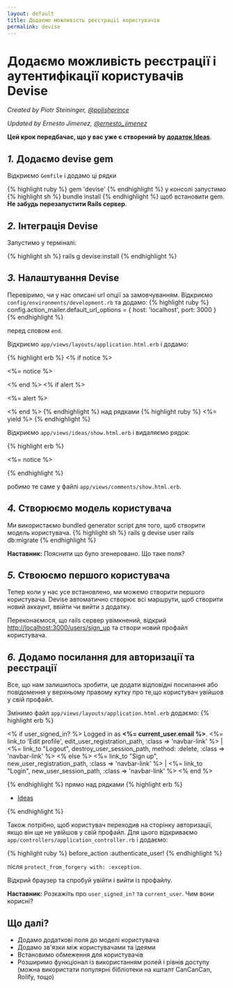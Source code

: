 ```yaml
---
layout: default
title: Додаємо можливість реєстрації користувачів
permalink: devise
---
```


# Додаємо можливість реєстрації і аутентифікації користувачів Devise

*Created by Piotr Steininger, [@polishprince](https://twitter.com/polishprince)*

*Updated by Ernesto Jimenez, [@ernesto_jimenez](https://twitter.com/ernesto_jimenez)*

**Цей крок передбачає, що у вас уже є створений by** [**додаток Ideas**](/app).


## *1.* Додаємо devise gem

Відкриємо `Gemfile` і додамо ці рядки

{% highlight ruby %}
gem 'devise'
{% endhighlight %}
у консолі запустимо
{% highlight sh %}
bundle install
{% endhighlight %}
щоб встановити gem. **Не забудь перезапустити Rails сервер**.

## *2.* Інтеграція Devise

Запустимо у терміналі:

{% highlight sh %}
rails g devise:install
{% endhighlight %}

## *3.* Налаштування Devise

Перевіримо, чи у нас описані url опції за замовчуванням. Відкриємо `config/environments/development.rb` та додамо:
{% highlight ruby %}
   config.action_mailer.default_url_options = { host: 'localhost', port: 3000 }
{% endhighlight %}

перед словом `end`.

Відкриємо `app/views/layouts/application.html.erb` і додамо:

{% highlight erb %}
<% if notice %>
  <p class="alert alert-success"><%= notice %></p>
<% end %>
<% if alert %>
  <p class="alert alert-danger"><%= alert %></p>
<% end %>
{% endhighlight %}
над рядками
{% highlight ruby %}
   <%= yield %>
{% endhighlight %}

Відкриємо `app/views/ideas/show.html.erb` і видаляємо рядок:

{% highlight erb %}
<p id="notice"><%= notice %></p>
{% endhighlight %}

робимо те саме у файлі `app/views/comments/show.html.erb`.

## *4.* Створюємо модель користувача

Ми використаємо bundled generator script для того, щоб створити модель користувача.
{% highlight sh %}
   rails g devise user
   rails db:migrate
{% endhighlight %}

**Наставник:** Пояснити що було згенеровано. Що таке поля?

## *5.* Ствоюємо першого користувача

Тепер коли у нас усе встановлено, ми можемо створити першого користувача. Devise автоматично створює всі маршрути, щоб створити новий аккаунт, ввійти чи вийти з додатку.

Переконаємося, що rails сервер увімкнений, відкрий [http://localhost:3000/users/sign_up](http://localhost:3000/users/sign_up) та створи новий профайл користувача.

## *6.* Додамо посилання для авторизації та реєстрації

Все, що нам залишилось зробити, це додати відповідні посилання або повідомення у верхньому правому кутку про те,що користувач увійшов у свій профайл.

Змінимо файл `app/views/layouts/application.html.erb` додаємо:
{% highlight erb %}
<p class="navbar-text pull-right">
<% if user_signed_in? %>
  Logged in as <strong><%= current_user.email %></strong>.
  <%= link_to 'Edit profile', edit_user_registration_path, :class => 'navbar-link' %> |
  <%= link_to "Logout", destroy_user_session_path, method: :delete, :class => 'navbar-link'  %>
<% else %>
  <%= link_to "Sign up", new_user_registration_path, :class => 'navbar-link'  %> |
  <%= link_to "Login", new_user_session_path, :class => 'navbar-link'  %>
<% end %>
</p>
{% endhighlight %}
прямо над рядками
{% highlight erb %}
<ul class="nav">
  <li class="active"><a href="/ideas">Ideas</a></li>
</ul>
{% endhighlight %}

Також потрібно, щоб користувач переходив на сторінку авторизації, якщо він ще не увійшов у свій профайл. Для цього відкриваємо  `app/controllers/application_controller.rb` і додаємо:

{% highlight ruby %}
  before_action :authenticate_user!
{% endhighlight %}

після `protect_from_forgery with: :exception`.

Відкрий браузер та спробуй увійти і вийти із профайлу.

**Наставник:** Розкажіть про `user_signed_in?` та `current_user`. Чим вони корисні?

## Що далі?

* Додамо додаткові поля до моделі користувача
* Додамо зв'язки між користувачами та ідеями
* Встановимо обмеження для користувачів
* Розширимо функціонал із використанням ролей і рівнів доступу (можна використати популярні бібліотеки на кшталт CanCanCan, Rolify, тощо)
